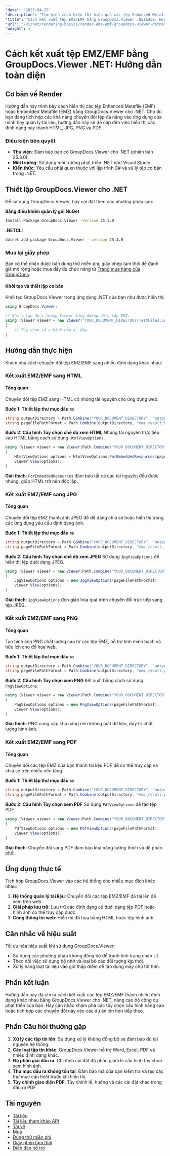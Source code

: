 ```yaml
---
"date": "2025-04-25"
"description": "Tìm hiểu cách hiển thị hiệu quả các tệp Enhanced Metafile (EMF) và Embedded Metafile (EMZ) ở nhiều định dạng khác nhau bằng GroupDocs.Viewer cho .NET. Hướng dẫn này bao gồm các chuyển đổi HTML, JPG, PNG và PDF."
"title": "Cách kết xuất tệp EMZ/EMF bằng GroupDocs.Viewer .NET&#58; Hướng dẫn toàn diện"
"url": "/vi/net/rendering-basics/render-emz-emf-groupdocs-viewer-dotnet/"
"weight": 1
---
```


# Cách kết xuất tệp EMZ/EMF bằng GroupDocs.Viewer .NET: Hướng dẫn toàn diện
## Cơ bản về Render
Hướng dẫn này trình bày cách hiển thị các tệp Enhanced Metafile (EMF) hoặc Embedded Metafile (EMZ) bằng GroupDocs.Viewer cho .NET. Cho dù bạn đang tích hợp các khả năng chuyển đổi tệp đa năng vào ứng dụng của mình hay quản lý tài liệu, hướng dẫn này sẽ đề cập đến việc hiển thị các định dạng này thành HTML, JPG, PNG và PDF.

### Điều kiện tiên quyết
- **Thư viện**: Đảm bảo bạn có GroupDocs.Viewer cho .NET (phiên bản 25.3.0).
- **Môi trường**: Sử dụng môi trường phát triển .NET như Visual Studio.
- **Kiến thức**: Yêu cầu phải quen thuộc với lập trình C# và xử lý tệp cơ bản trong .NET.

## Thiết lập GroupDocs.Viewer cho .NET
Để sử dụng GroupDocs.Viewer, hãy cài đặt theo các phương pháp sau:

**Bảng điều khiển quản lý gói NuGet**
```bash
Install-Package GroupDocs.Viewer -Version 25.3.0
```

**.NETCLI**
```bash
dotnet add package GroupDocs.Viewer --version 25.3.0
```

### Mua lại giấy phép
Bạn có thể nhận được bản dùng thử miễn phí, giấy phép tạm thời để đánh giá mở rộng hoặc mua đầy đủ chức năng từ [Trang mua hàng của GroupDocs](https://purchase.groupdocs.com/buy).

#### Khởi tạo và thiết lập cơ bản
Khởi tạo GroupDocs.Viewer trong ứng dụng .NET của bạn như được hiển thị:
```csharp
using GroupDocs.Viewer;

// Khởi tạo đối tượng Viewer bằng đường dẫn tệp EMZ.
using (Viewer viewer = new Viewer("YOUR_DOCUMENT_DIRECTORY/TestFiles.SAMPLE_EMZ"))
{
    // Tùy chọn cấu hình nằm ở đây.
}
```

## Hướng dẫn thực hiện
Khám phá cách chuyển đổi tệp EMZ/EMF sang nhiều định dạng khác nhau:

### Kết xuất EMZ/EMF sang HTML
#### Tổng quan
Chuyển đổi tệp EMZ sang HTML có nhúng tài nguyên cho ứng dụng web.

**Bước 1: Thiết lập thư mục đầu ra**
```csharp
string outputDirectory = Path.Combine("YOUR_DOCUMENT_DIRECTORY", "output");
string pageFilePathFormat = Path.Combine(outputDirectory, "emz_result.html");
```

**Bước 2: Cấu hình Tùy chọn chế độ xem HTML**
Nhúng tài nguyên trực tiếp vào HTML bằng cách sử dụng `HtmlViewOptions`.
```csharp
using (Viewer viewer = new Viewer(Path.Combine("YOUR_DOCUMENT_DIRECTORY", "TestFiles.SAMPLE_EMZ")))
{
    HtmlViewOptions options = HtmlViewOptions.ForEmbeddedResources(pageFilePathFormat);
    viewer.View(options);
}
```
**Giải thích**: `ForEmbeddedResources` đảm bảo tất cả các tài nguyên đều được nhúng, giúp HTML trở nên độc lập.

### Kết xuất EMZ/EMF sang JPG
#### Tổng quan
Chuyển đổi tệp EMZ thành ảnh JPEG để dễ dàng chia sẻ hoặc hiển thị trong các ứng dụng yêu cầu định dạng ảnh.

**Bước 1: Thiết lập thư mục đầu ra**
```csharp
string outputDirectory = Path.Combine("YOUR_DOCUMENT_DIRECTORY", "output");
string pageFilePathFormat = Path.Combine(outputDirectory, "emz_result.jpg");
```

**Bước 2: Cấu hình Tùy chọn chế độ xem JPEG**
Sử dụng `JpgViewOptions` để hiển thị tệp dưới dạng JPEG.
```csharp
using (Viewer viewer = new Viewer(Path.Combine("YOUR_DOCUMENT_DIRECTORY", "TestFiles.SAMPLE_EMZ")))
{
    JpgViewOptions options = new JpgViewOptions(pageFilePathFormat);
    viewer.View(options);
}
```
**Giải thích**: `JpgViewOptions` đơn giản hóa quá trình chuyển đổi trực tiếp sang tệp JPEG.

### Kết xuất EMZ/EMF sang PNG
#### Tổng quan
Tạo hình ảnh PNG chất lượng cao từ các tệp EMZ, hỗ trợ tính minh bạch và hữu ích cho đồ họa web.

**Bước 1: Thiết lập thư mục đầu ra**
```csharp
string outputDirectory = Path.Combine("YOUR_DOCUMENT_DIRECTORY", "output");
string pageFilePathFormat = Path.Combine(outputDirectory, "emz_result.png");
```

**Bước 2: Cấu hình Tùy chọn xem PNG**
Kết xuất bằng cách sử dụng `PngViewOptions`.
```csharp
using (Viewer viewer = new Viewer(Path.Combine("YOUR_DOCUMENT_DIRECTORY", "TestFiles.SAMPLE_EMZ")))
{
    PngViewOptions options = new PngViewOptions(pageFilePathFormat);
    viewer.View(options);
}
```
**Giải thích**: PNG cung cấp khả năng nén không mất dữ liệu, duy trì chất lượng hình ảnh.

### Kết xuất EMZ/EMF sang PDF
#### Tổng quan
Chuyển đổi các tệp EMZ của bạn thành tài liệu PDF để có thể truy cập và chia sẻ trên nhiều nền tảng.

**Bước 1: Thiết lập thư mục đầu ra**
```csharp
string outputDirectory = Path.Combine("YOUR_DOCUMENT_DIRECTORY", "output");
string pageFilePathFormat = Path.Combine(outputDirectory, "emz_result.pdf");
```

**Bước 2: Cấu hình Tùy chọn xem PDF**
Sử dụng `PdfViewOptions` để tạo tệp PDF.
```csharp
using (Viewer viewer = new Viewer(Path.Combine("YOUR_DOCUMENT_DIRECTORY", "TestFiles.SAMPLE_EMZ")))
{
    PdfViewOptions options = new PdfViewOptions(pageFilePathFormat);
    viewer.View(options);
}
```
**Giải thích**: Chuyển đổi sang PDF đảm bảo khả năng tương thích và dễ phân phối.

## Ứng dụng thực tế
Tích hợp GroupDocs.Viewer vào các hệ thống cho nhiều mục đích khác nhau:
1. **Hệ thống quản lý tài liệu**: Chuyển đổi các tệp EMZ/EMF đã tải lên để xem trên web.
2. **Giải pháp lưu trữ**: Lưu trữ các định dạng cũ dưới dạng tệp PDF hoặc hình ảnh có thể truy cập được.
3. **Cổng thông tin web**: Hiển thị đồ họa bằng HTML hoặc tệp hình ảnh.

## Cân nhắc về hiệu suất
Tối ưu hóa hiệu suất khi sử dụng GroupDocs.Viewer:
- Sử dụng các phương pháp không đồng bộ để tránh tình trạng chặn UI.
- Theo dõi việc sử dụng bộ nhớ và loại bỏ các đối tượng kịp thời.
- Xử lý hàng loạt tài liệu vào giờ thấp điểm để tận dụng máy chủ tốt hơn.

## Phần kết luận
Hướng dẫn này đã chỉ ra cách kết xuất các tệp EMZ/EMF thành nhiều định dạng khác nhau bằng GroupDocs.Viewer cho .NET, nâng cao bộ công cụ phát triển của bạn. Hãy cân nhắc khám phá các tùy chọn cấu hình nâng cao hoặc tích hợp các chuyển đổi này vào các dự án lớn hơn tiếp theo.

## Phần Câu hỏi thường gặp
1. **Xử lý các tập tin lớn**: Sử dụng xử lý không đồng bộ và đảm bảo đủ tài nguyên hệ thống.
2. **Các loại tập tin khác**: GroupDocs.Viewer hỗ trợ Word, Excel, PDF và nhiều định dạng khác.
3. **Độ phân giải đầu ra**: Chỉ định cài đặt độ phân giải khi cấu hình tùy chọn xem hình ảnh.
4. **Thư mục đầu ra không tồn tại**: Đảm bảo mã của bạn kiểm tra và tạo các thư mục cần thiết trước khi hiển thị.
5. **Tùy chỉnh giao diện PDF**: Tùy chỉnh lề, hướng và các cài đặt khác trong đầu ra PDF.

## Tài nguyên
- [Tài liệu](https://docs.groupdocs.com/viewer/net/)
- [Tài liệu tham khảo API](https://reference.groupdocs.com/viewer/net/)
- [Tải về](https://releases.groupdocs.com/viewer/net/)
- [Mua](https://purchase.groupdocs.com/buy)
- [Dùng thử miễn phí](https://releases.groupdocs.com/viewer/net/)
- [Giấy phép tạm thời](https://purchase.groupdocs.com/temporary-license/)
- [Diễn đàn hỗ trợ](https://forum.groupdocs.com/c/viewer/9)